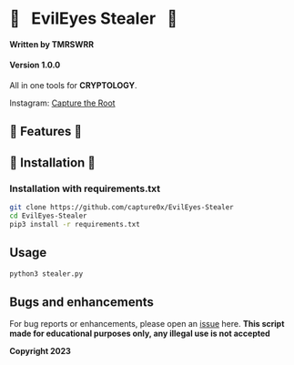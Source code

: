 # 🧿     &nbsp;         EvilEyes Stealer      &nbsp; 🧿




#### Written by TMRSWRR
#### Version 1.0.0
All in one tools for **CRYPTOLOGY**.

Instagram: [Capture the Root](https://www.instagram.com/capturetheroot/)


## 🧰  Features  🧰




## 📀 Installation 📀
### Installation with requirements.txt


```bash
git clone https://github.com/capture0x/EvilEyes-Stealer
cd EvilEyes-Stealer
pip3 install -r requirements.txt
```
## Usage

```bash
python3 stealer.py
```



## Bugs and enhancements

For bug reports or enhancements, please open an [issue](https://github.com/capture0x/EvilEyes-Stealer/issues) here.
**This script made for educational purposes only, any illegal use is not accepted**

**Copyright 2023**

